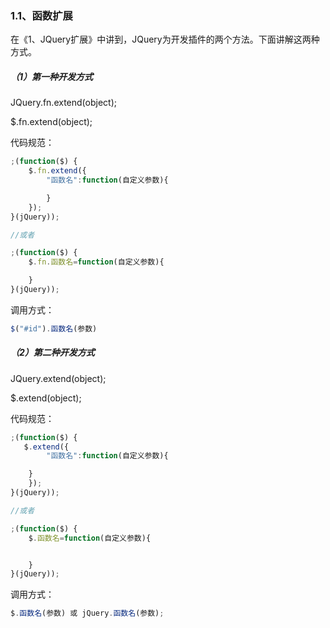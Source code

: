 ### 1.1、函数扩展

在《1、JQuery扩展》中讲到，JQuery为开发插件的两个方法。下面讲解这两种方式。

##### （1）第一种开发方式

JQuery.fn.extend\(object\);

$.fn.extend\(object\);

代码规范：

```js
;(function($) {
    $.fn.extend({
        "函数名":function(自定义参数){

        }
    });
}(jQuery));

//或者

;(function($) {
    $.fn.函数名=function(自定义参数){

    }
}(jQuery));
```

调用方式：

```js
$("#id").函数名(参数)
```

##### （2）第二种开发方式

JQuery.extend\(object\);

$.extend\(object\);

代码规范：

```js
;(function($) {
   $.extend({
        "函数名":function(自定义参数){

    }
    });
}(jQuery));

//或者

;(function($) {
    $.函数名=function(自定义参数){


    }
}(jQuery));
```

调用方式：

```js
$.函数名(参数) 或 jQuery.函数名(参数);
```




